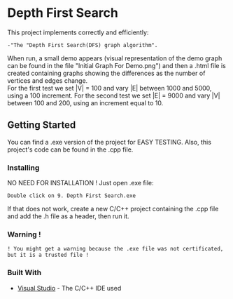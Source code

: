 # Depth First Search
This project implements correctly and efficiently:
```
-"The "Depth First Search(DFS) graph algorithm".
```
When run, a small demo appears (visual representation of the demo graph can be found in the file "Initial Graph For Demo.png") and then a .html file is created containing graphs showing the differences as the number of vertices and edges change.<br/>
For the first test we set |V| = 100 and vary |E| between 1000 and 5000, using a 100 increment. For the second test we set |E| = 9000 and vary |V| between 100 and 200, using an increment equal to 10.

## Getting Started
You can find a .exe version of the project for EASY TESTING. Also, this project's code can be found in the .cpp file.

### Installing
NO NEED FOR INSTALLATION !
Just open .exe file:
```
Double click on 9. Depth First Search.exe
```
If that does not work, create a new C/C++ project containing the .cpp file and add the .h file as a header, then run it.

### Warning !
```
! You might get a warning because the .exe file was not certificated, but it is a trusted file !
```

### Built With
* [Visual Studio](https://visualstudio.microsoft.com/) - The C/C++ IDE used
